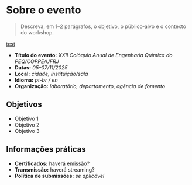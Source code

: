 # Sobre o evento

> Descreva, em 1–2 parágrafos, o objetivo, o público‑alvo e o contexto do workshop.

[test]()

- **Título do evento:** _XXII Colóquio Anual de Engenharia Química do PEQ/COPPE/UFRJ_
- **Datas:** _05–07/11/2025_
- **Local:** _cidade, instituição/sala_
- **Idioma:** _pt-br / en_
- **Organização:** _laboratório, departamento, agência de fomento_

## Objetivos

- Objetivo 1
- Objetivo 2
- Objetivo 3

## Informações práticas

- **Certificados:** haverá emissão?
- **Transmissão:** haverá streaming?
- **Política de submissões:** _se aplicável_
